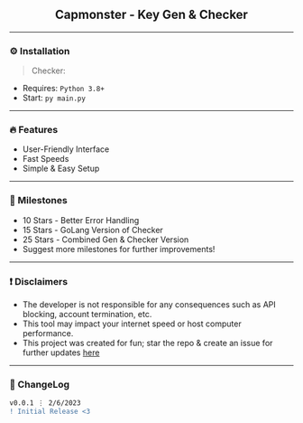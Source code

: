 <div align="center">
  <h2 align="center">Capmonster - Key Gen & Checker</h2>
</div>

---------------------------------------

### ⚙️ Installation
> Checker:
* Requires: `Python 3.8+`
* Start: `py main.py`

---------------------------------------

### 🔥 Features
* User-Friendly Interface
* Fast Speeds
* Simple & Easy Setup

---------------------------------------

### 🚀 Milestones
* 10 Stars - Better Error Handling
* 15 Stars - GoLang Version of Checker
* 25 Stars - Combined Gen & Checker Version
* Suggest more milestones for further improvements!

---------------------------------------

### ❗ Disclaimers
- The developer is not responsible for any consequences such as API blocking, account termination, etc.
- This tool may impact your internet speed or host computer performance.
- This project was created for fun; star the repo & create an issue for further updates [here](https://github.com/imvast/Capmonster-Checker/issues/new/choose)

---------------------------------------

### 📜 ChangeLog

```diff
v0.0.1 ⋮ 2/6/2023
! Initial Release <3
